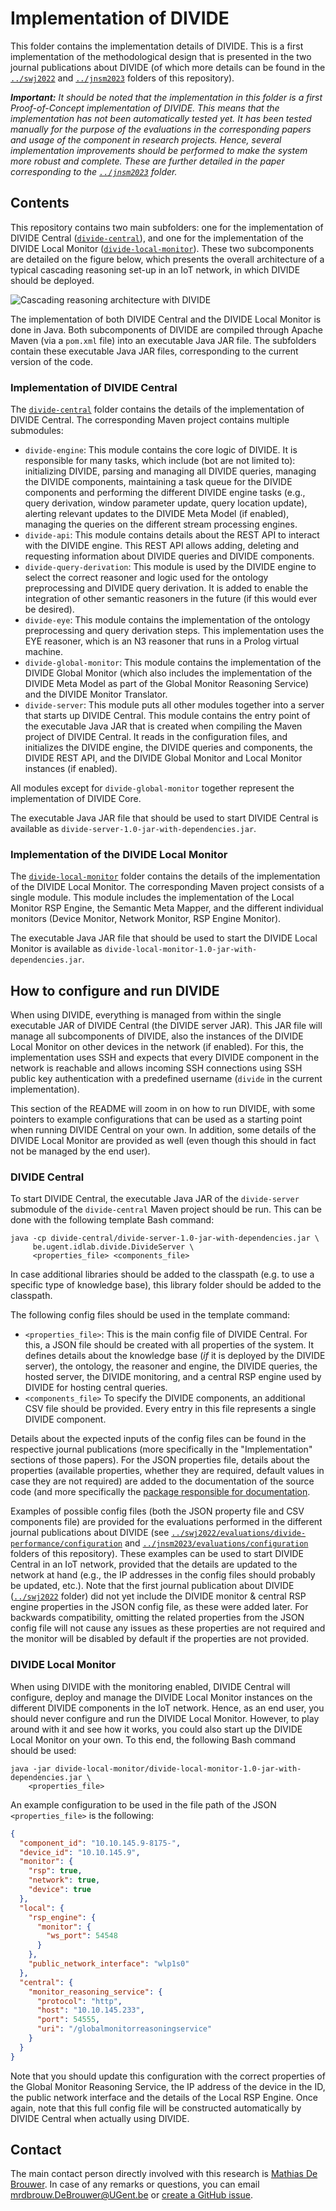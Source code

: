 # Implementation of DIVIDE

This folder contains the implementation details of DIVIDE. This is a first implementation of the methodological design that is presented in the two journal publications about DIVIDE (of which more details can be found in the [`../swj2022`](../swj2022) and [`../jnsm2023`](../jnsm2023) folders of this repository).

***Important:** It should be noted that the implementation in this folder is a first Proof-of-Concept implementation of DIVIDE. This means that the implementation has not been automatically tested yet. It has been tested manually for the purpose of the evaluations in the corresponding papers and usage of the component in research projects. Hence, several implementation improvements should be performed to make the system more robust and complete. These are further detailed in the paper corresponding to the [`../jnsm2023`](../jnsm2023) folder.*

## Contents

This repository contains two main subfolders: one for the implementation of DIVIDE Central ([`divide-central`](divide-central)), and one for the implementation of the DIVIDE Local Monitor ([`divide-local-monitor`](divide-local-monitor)). These two subcomponents are detailed on the figure below, which presents the overall architecture of a typical cascading reasoning set-up in an IoT network, in which DIVIDE should be deployed.

![Cascading reasoning architecture with DIVIDE](../DIVIDE-cascading-architecture.png)

The implementation of both DIVIDE Central and the DIVIDE Local Monitor is done in Java. Both subcomponents of DIVIDE are compiled through Apache Maven (via a `pom.xml` file) into an executable Java JAR file. The subfolders contain these executable Java JAR files, corresponding to the current version of the code.

### Implementation of DIVIDE Central

The [`divide-central`](divide-central) folder contains the details of the implementation of DIVIDE Central. The corresponding Maven project contains multiple submodules:

- `divide-engine`: This module contains the core logic of DIVIDE. It is responsible for many tasks, which include (bot are not limited to): initializing DIVIDE, parsing and managing all DIVIDE queries, managing the DIVIDE components, maintaining a task queue for the DIVIDE components and performing the different DIVIDE engine tasks (e.g., query derivation, window parameter update, query location update), alerting relevant updates to the DIVIDE Meta Model (if enabled), managing the queries on the different stream processing engines.
- `divide-api`: This module contains details about the REST API to interact with the DIVIDE engine. This REST API allows adding, deleting and requesting information about DIVIDE queries and DIVIDE components.
- `divide-query-derivation`: This module is used by the DIVIDE engine to select the correct reasoner and logic used for the ontology preprocessing and DIVIDE query derivation. It is added to enable the integration of other semantic reasoners in the future (if this would ever be desired).
- `divide-eye`: This module contains the implementation of the ontology preprocessing and query derivation steps. This implementation uses the EYE reasoner, which is an N3 reasoner that runs in a Prolog virtual machine.
- `divide-global-monitor`: This module contains the implementation of the DIVIDE Global Monitor (which also includes the implementation of the DIVIDE Meta Model as part of the Global Monitor Reasoning Service) and the DIVIDE Monitor Translator.
- `divide-server`: This module puts all other modules together into a server that starts up DIVIDE Central. This module contains the entry point of the executable Java JAR that is created when compiling the Maven project of DIVIDE Central. It reads in the configuration files, and initializes the DIVIDE engine, the DIVIDE queries and components, the DIVIDE REST API, and the DIVIDE Global Monitor and Local Monitor instances (if enabled).

All modules except for `divide-global-monitor` together represent the implementation of DIVIDE Core.

The executable Java JAR file that should be used to start DIVIDE Central is available as `divide-server-1.0-jar-with-dependencies.jar`.

### Implementation of the DIVIDE Local Monitor

The [`divide-local-monitor`](divide-local-monitor) folder contains the details of the implementation of the DIVIDE Local Monitor. The corresponding Maven project consists of a single module. This module includes the implementation of the Local Monitor RSP Engine, the Semantic Meta Mapper, and the different individual monitors (Device Monitor, Network Monitor, RSP Engine Monitor).

The executable Java JAR file that should be used to start the DIVIDE Local Monitor is available as `divide-local-monitor-1.0-jar-with-dependencies.jar`.

## How to configure and run DIVIDE

When using DIVIDE, everything is managed from within the single executable JAR of DIVIDE Central (the DIVIDE server JAR). This JAR file will manage all subcomponents of DIVIDE, also the instances of the DIVIDE Local Monitor on other devices in the network (if enabled). For this, the implementation uses SSH and expects that every DIVIDE
component in the network is reachable and allows incoming SSH connections using SSH public key authentication with a predefined username (`divide` in the current implementation).

This section of the README will zoom in on how to run DIVIDE, with some pointers to example configurations that can be used as a starting point when running DIVIDE Central on your own. In addition, some details of the DIVIDE Local Monitor are provided as well (even though this should in fact not be managed by the end user).

### DIVIDE Central

To start DIVIDE Central, the executable Java JAR of the `divide-server` submodule of the `divide-central` Maven project should be run. This can be done with the following template Bash command:

```
java -cp divide-central/divide-server-1.0-jar-with-dependencies.jar \
     be.ugent.idlab.divide.DivideServer \
     <properties_file> <components_file>
```

In case additional libraries should be added to the classpath (e.g. to use a specific type of knowledge base), this library folder should be added to the classpath.

The following config files should be used in the template command:

- `<properties_file>`: This is the main config file of DIVIDE Central. For this, a JSON file should be created with all properties of the system. It defines details about the knowledge base (*if* it is deployed by the DIVIDE server), the ontology, the reasoner and engine, the DIVIDE queries, the hosted server, the DIVIDE monitoring, and a central RSP engine used by DIVIDE for hosting central queries.
- `<components_file>` To specify the DIVIDE components, an additional CSV file should be provided. Every entry in this file represents a single DIVIDE component.

Details about the expected inputs of the config files can be found in the respective journal publications (more specifically in the "Implementation" sections of those papers). For the JSON properties file, details about the properties (available properties, whether they are required, default values in case they are not required) are added to the documentation of the source code (and more specifically the [package responsible for documentation](divide-central/divide-server/src/main/java/be/ugent/idlab/divide/configuration).

Examples of possible config files (both the JSON property file and CSV components file) are provided for the evaluations performed in the different journal publications about DIVIDE (see [`../swj2022/evaluations/divide-performance/configuration`](../swj2022/evaluations/divide-performance/configuration) and [`../jnsm2023/evaluations/configuration`](../jnsm2023/evaluations/configuration) folders of this repository). These examples can be used to start DIVIDE Central in an IoT network, provided that the details are updated to the network at hand (e.g., the IP addresses in the config files should probably be updated, etc.). Note that the first journal publication about DIVIDE ([`../swj2022`](../swj2022) folder) did not yet include the DIVIDE monitor & central RSP engine properties in the JSON config file, as these were added later. For backwards compatibility, omitting the related properties from the JSON config file will not cause any issues as these properties are not required and the monitor will be disabled by default if the properties are not provided.

### DIVIDE Local Monitor

When using DIVIDE with the monitoring enabled, DIVIDE Central will configure, deploy and manage the DIVIDE Local Monitor instances on the different DIVIDE components in the IoT network. Hence, as an end user, you should never configure and run the DIVIDE Local Monitor. However, to play around with it and see how it works, you could also start up the DIVIDE Local Monitor on your own. To this end, the following Bash command should be used:

```
java -jar divide-local-monitor/divide-local-monitor-1.0-jar-with-dependencies.jar \
    <properties_file>
```

An example configuration to be used in the file path of the JSON `<properties_file>` is the following:

```json
{
  "component_id": "10.10.145.9-8175-",
  "device_id": "10.10.145.9",
  "monitor": {
    "rsp": true,
    "network": true,
    "device": true
  },
  "local": {
    "rsp_engine": {
      "monitor": {
        "ws_port": 54548
      }
    },
    "public_network_interface": "wlp1s0"
  },
  "central": {
    "monitor_reasoning_service": {
      "protocol": "http",
      "host": "10.10.145.233",
      "port": 54555,
      "uri": "/globalmonitorreasoningservice"
    }
  }
}
```

Note that you should update this configuration with the correct properties of the Global Monitor Reasoning Service, the IP address of the device in the ID, the public network interface and the details of the Local RSP Engine. Once again, note that this full config file will be constructed automatically by DIVIDE Central when actually using DIVIDE.

## Contact
 
The main contact person directly involved with this research is [Mathias De Brouwer](https://www.linkedin.com/in/mathiasdebrouwer/). In case of any remarks or questions, you can email [mrdbrouw.DeBrouwer@UGent.be](mailto:mrdbrouw.DeBrouwer@UGent.be) or [create a GitHub issue](../../../issues/new).
